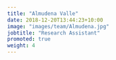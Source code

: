 ```yaml
---
title: "Almudena Valle"
date: 2018-12-20T13:44:23+10:00
image: "images/team/Almudena.jpg"
jobtitle: "Research Assistant"
promoted: true
weight: 4
---
```


